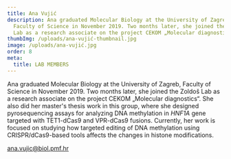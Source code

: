 ```yaml
---
title: Ana Vujić
description: Ana graduated Molecular Biology at the University of Zagreb,
  Faculty of Science in November 2019. Two months later, she joined the Zoldoš
  Lab as a research associate on the project CEKOM „Molecular diagnostics".
thumbImg: /uploads/ana-vujić-thumbnail.jpg
image: /uploads/ana-vujić.jpg
order: 8
meta:
  title: LAB MEMBERS
---
```

Ana graduated Molecular Biology at the University of Zagreb, Faculty of Science in November 2019. Two months later, she joined the Zoldoš Lab as a research associate on the project CEKOM „Molecular diagnostics“. She also did her master's thesis work in this group, where she designed pyrosequencing assays for analyzing DNA methylation in *HNF1A* gene targeted with TET1-dCas9 and VPR-dCas9 fusions. Currently, her work is focused on studying how targeted editing of DNA methylation using CRISPR/dCas9-based tools affects the changes in histone modifications.

[ana.vujic@biol.pmf.hr](mailto:ana.vujic@biol.pmf.hr)